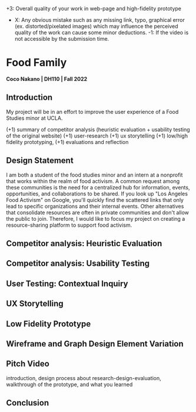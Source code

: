 +3: Overall quality of your work in web-page and high-fidelity prototype 
- X: Any obvious mistake such as any missing link, typo, graphical error (ex. distorted/pixelated images) which may influence the perceived quality of the work can cause some minor deductions.
-1: If the video is not accessible by the submission time.


# Food Family

**Coco Nakano | DH110 | Fall 2022**

## Introduction

My project will be in an effort to improve the user experience of a Food Studies minor at UCLA.

(+1) summary of competitor analysis (heuristic evaluation + usability testing of the original website) 
(+1) user-research 
(+1) ux storytelling 
(+1) low/high fidelity prototyping, 
(+1) evaluations and reflection


## Design Statement
I am both a student of the food studies minor and an intern at a nonprofit that works within the realm of food activism. A common request among these communities is the need for a centralized hub for information, events, opportunities, and collaborations to be shared. If you look up "Los Angeles Food Activism" on Google, you'll quickly find the scattered links that only lead to specific organizations and their internal events. Other alternatives that consolidate resources are often in private communities and don't allow the public to join. Therefore, I would like to focus my project on creating a resource-sharing platform to support food activism.

## Competitor analysis: Heuristic Evaluation

## Competitor analysis: Usability Testing

## User Testing: Contextual Inquiry

## UX Storytelling

## Low Fidelity Prototype

## Wireframe and Graph Design Element Variation

## Pitch Video
introduction, design process about research-design-evaluation, walkthrough of the prototype, and what you learned  

## Conclusion
